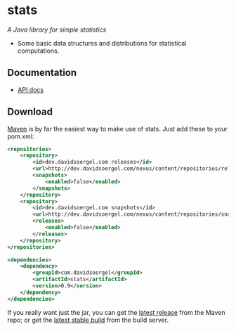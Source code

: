 stats
=====

_A Java library for simple statistics_

 * Some basic data structures and distributions for statistical computations.

Documentation
-------------

 * [API docs](http://davidsoergel.github.io/stats/)

Download
--------

[Maven](http://maven.apache.org/) is by far the easiest way to make use of stats.  Just add these to your pom.xml:
```xml
<repositories>
	<repository>
		<id>dev.davidsoergel.com releases</id>
		<url>http://dev.davidsoergel.com/nexus/content/repositories/releases</url>
		<snapshots>
			<enabled>false</enabled>
		</snapshots>
	</repository>
	<repository>
		<id>dev.davidsoergel.com snapshots</id>
		<url>http://dev.davidsoergel.com/nexus/content/repositories/snapshots</url>
		<releases>
			<enabled>false</enabled>
		</releases>
	</repository>
</repositories>

<dependencies>
	<dependency>
		<groupId>com.davidsoergel</groupId>
		<artifactId>stats</artifactId>
		<version>0.9</version>
	</dependency>
</dependencies>
```

If you really want just the jar, you can get the [latest release](http://dev.davidsoergel.com/nexus/content/repositories/releases/com/davidsoergel/stats/) from the Maven repo; or get the [latest stable build](http://dev.davidsoergel.com/jenkins/job/dsutils/lastStableBuild/com.davidsoergel$stats/) from the build server.

